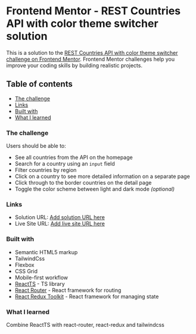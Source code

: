 # Frontend Mentor - REST Countries API with color theme switcher solution

This is a solution to the [REST Countries API with color theme switcher challenge on Frontend Mentor](https://www.frontendmentor.io/challenges/rest-countries-api-with-color-theme-switcher-5cacc469fec04111f7b848ca). Frontend Mentor challenges help you improve your coding skills by building realistic projects. 

## Table of contents

  - [The challenge](#the-challenge)
  - [Links](#links)
  - [Built with](#built-with)
  - [What I learned](#what-i-learned)




### The challenge

Users should be able to:

- See all countries from the API on the homepage
- Search for a country using an `input` field
- Filter countries by region
- Click on a country to see more detailed information on a separate page
- Click through to the border countries on the detail page
- Toggle the color scheme between light and dark mode *(optional)*



### Links

- Solution URL: [Add solution URL here](https://github.com/McLeandroExp/FM-rest-countries-app)
- Live Site URL: [Add live site URL here](https://mcleandroexp.github.io/FM-rest-countries-app/)


### Built with

- Semantic HTML5 markup
- TailwindCss
- Flexbox
- CSS Grid
- Mobile-first workflow
- [ReactTS](https://reactjs.org/) - TS library
- [React Router](https://reactrouter.com/) - React framework for routing
- [React Redux Toolkit](https://redux-toolkit.js.org/) - React framework for managing state


### What I learned

Combine ReactTS with react-router, react-redux and tailwindcss



